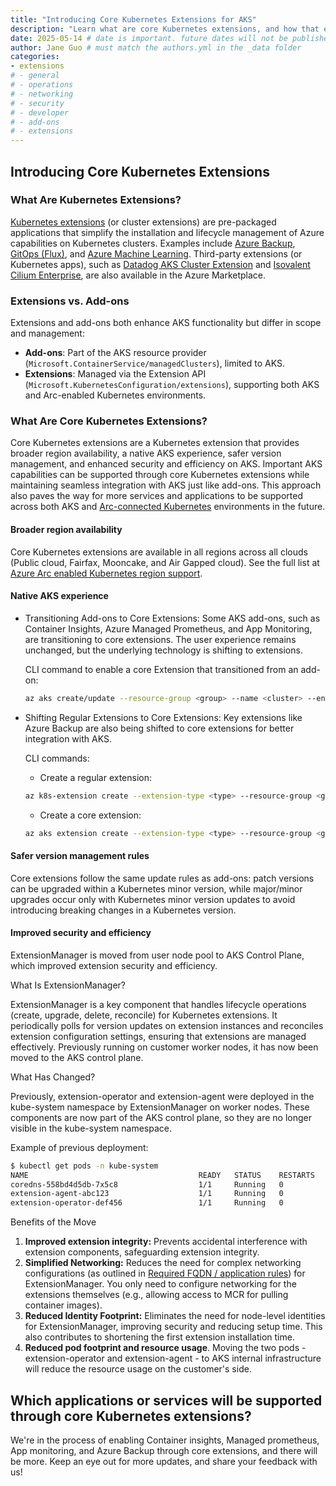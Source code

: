 ```yaml
---
title: "Introducing Core Kubernetes Extensions for AKS"
description: "Learn what are core Kubernetes extensions, and how that extends functionality of your AKS clusters"
date: 2025-05-14 # date is important. future dates will not be published
author: Jane Guo # must match the authors.yml in the _data folder
categories: 
- extensions 
# - general
# - operations
# - networking
# - security
# - developer
# - add-ons
# - extensions
---
```


## Introducing Core Kubernetes Extensions

### What Are Kubernetes Extensions?

[Kubernetes extensions](https://learn.microsoft.com/en-us/azure/aks/cluster-extensions?tabs=azure-cli) (or cluster extensions) are pre-packaged applications that simplify the installation and lifecycle management of Azure capabilities on Kubernetes clusters. Examples include [Azure Backup](https://learn.microsoft.com/en-us/azure/backup/azure-kubernetes-service-backup-overview), [GitOps (Flux)](https://learn.microsoft.com/en-us/azure/azure-arc/kubernetes/conceptual-gitops-flux2), and [Azure Machine Learning](https://learn.microsoft.com/en-us/azure/machine-learning/how-to-attach-kubernetes-anywhere?view=azureml-api-2). Third-party extensions (or Kubernetes apps), such as [Datadog AKS Cluster Extension](https://azuremarketplace.microsoft.com/en-us/marketplace/apps/datadog1591740804488.dd_aks_extension?tab=Overview) and [Isovalent Cilium Enterprise](https://azuremarketplace.microsoft.com/en-us/marketplace/apps/isovalentinc1662143158090.isovalent-cilium-enterprise?tab=Overview), are also available in the Azure Marketplace.

### Extensions vs. Add-ons

Extensions and add-ons both enhance AKS functionality but differ in scope and management:

- **Add-ons**: Part of the AKS resource provider (`Microsoft.ContainerService/managedClusters`), limited to AKS.
- **Extensions**: Managed via the Extension API (`Microsoft.KubernetesConfiguration/extensions`), supporting both AKS and Arc-enabled Kubernetes environments.

### What Are Core Kubernetes Extensions?

Core Kubernetes extensions are a Kubernetes extension that provides broader region availability, a native AKS experience, safer version management, and enhanced security and efficiency on AKS. Important AKS capabilities can be supported through core Kubernetes extensions while maintaining seamless integration with AKS just like add-ons. This approach also paves the way for more services and applications to be supported across both AKS and [Arc-connected Kubernetes](https://learn.microsoft.com/en-us/azure/azure-arc/kubernetes/overview) environments in the future.

#### Broader region availability
Core Kubernetes extensions are available in all regions across all clouds (Public cloud, Fairfax, Mooncake, and Air Gapped cloud). See the full list at [Azure Arc enabled Kubernetes region support](https://azure.microsoft.com/en-us/explore/global-infrastructure/products-by-region/?products=azure-arc&regions=all).

#### Native AKS experience
* Transitioning Add-ons to Core Extensions: Some AKS add-ons, such as Container Insights, Azure Managed Prometheus, and App Monitoring, are transitioning to core extensions. The user experience remains unchanged, but the underlying technology is shifting to extensions.

    CLI command to enable a core Extension that transitioned from an add-on:
    ```bash
    az aks create/update --resource-group <group> --name <cluster> --enable-<core-extension>
    ```
* Shifting Regular Extensions to Core Extensions: Key extensions like Azure Backup are also being shifted to core extensions for better integration with AKS.

    CLI commands:
    * Create a regular extension:
    ```bash
    az k8s-extension create --extension-type <type> --resource-group <group> --cluster-name <name> --cluster-type <clusterType> --name <extension name>
    ```
    * Create a core extension:
    ```bash
    az aks extension create --extension-type <type> --resource-group <group> --cluster-name <name> --name <core extension name>
    ```

#### Safer version management rules
Core extensions follow the same update rules as add-ons: patch versions can be upgraded within a Kubernetes minor version, while major/minor upgrades occur only with Kubernetes minor version updates to avoid introducing breaking changes in a Kubernetes version.

#### Improved security and efficiency

ExtensionManager is moved from user node pool to AKS Control Plane, which improved extension security and efficiency.

What Is ExtensionManager?

ExtensionManager is a key component that handles lifecycle operations (create, upgrade, delete, reconcile) for Kubernetes extensions. It periodically polls for version updates on extension instances and reconciles extension configuration settings, ensuring that extensions are managed effectively. Previously running on customer worker nodes, it has now been moved to the AKS control plane.

What Has Changed?

Previously, extension-operator and extension-agent were deployed in the kube-system namespace by ExtensionManager on worker nodes. These components are now part of the AKS control plane, so they are no longer visible in the kube-system namespace.

Example of previous deployment:
```bash
$ kubectl get pods -n kube-system
NAME                                      READY   STATUS    RESTARTS   AGE
coredns-558bd4d5db-7x5c8                  1/1     Running   0          5d
extension-agent-abc123                    1/1     Running   0          3d
extension-operator-def456                 1/1     Running   0          3d
```
Benefits of the Move
1. **Improved extension integrity:** Prevents accidental interference with extension components, safeguarding extension integrity.
1. **Simplified Networking:** Reduces the need for complex networking configurations (as outlined in [Required FQDN / application rules](https://learn.microsoft.com/en-us/azure/aks/outbound-rules-control-egress#required-fqdn--application-rules-5)) for ExtensionManager. You only need to configure networking for the extensions themselves (e.g., allowing access to MCR for pulling container images).
1. **Reduced Identity Footprint:** Eliminates the need for node-level identities for ExtensionManager, improving security and reducing setup time. This also contributes to shortening the first extension installation time.
1. **Reduced pod footprint and resource usage**. Moving the two pods - extension-operator and extension-agent - to AKS internal infrastructure will reduce the resource usage on the customer's side.

## Which applications or services will be supported through core Kubernetes extensions?
We're in the process of enabling Container insights, Managed prometheus, App monitoring, and Azure Backup through core extensions, and there will be more. Keep an eye out for more updates, and share your feedback with us!

